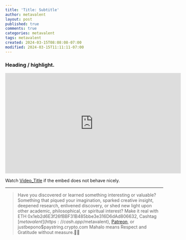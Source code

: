 ```yaml
---
title: 'Title: Subtitle'
author: metavalent
layout: post
published: true
comments: true
categories: metavalent
tags: metavalent
created: 2024-03-15T08:08:08-07:00
modified: 2024-03-15T11:11:11-07:00
---
```


### Heading / highlight.

<!-- YouTube Player -->
<iframe loading="lazy" id="ytplayer" type="text/html" class="center" width="560" height="320" src="https://www.youtube.com/embed/0123456789" frameborder="0"></iframe>

Watch [Video_Title](https://youtu.be/0123456789) if the embed does not behave nicely.

---
> Have you discovered or learned something interesting or valuable? Something that piqued your imagination, sparked creative insight, deepened research, enlivened discovery, or shed new light upon other academic, philosophical, or spiritual interest? Make it real with ETH 0x1eb2d6E3f26fBBF31B485bbe3e316D6dAd806632, Cashtag [$metavalent](https://cash.app/$metavalent), [Patreon](https://patreon.com/metavalent), or justbepono$paystring.crypto.com Mahalo means Respect and Gratitude without measure.🙏🏼
